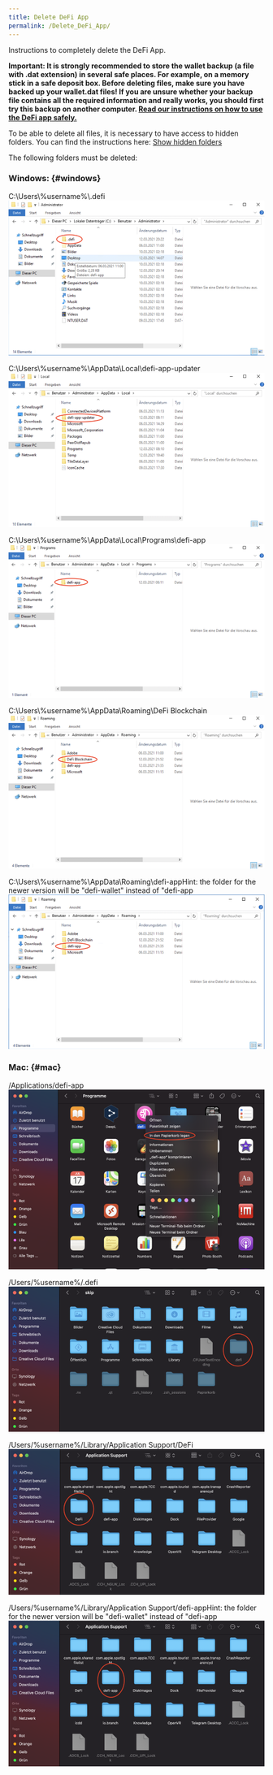 ```yaml
---
title: Delete DeFi App
permalink: /Delete_DeFi_App/
---
```


Instructions to completely delete the DeFi App.

**Important: It is strongly recommended to store the wallet backup (a file with .dat extension) in several safe places. For example, on a memory stick in a safe deposit box. Before deleting files, make sure you have backed up your wallet.dat files! If you are unsure whether your backup file contains all the required information and really works, you should first try this backup on another computer. [Read our instructions on how to use the DeFi app safely.](./Suggestion_for_using_the_DeFi_app.md)**

To be able to delete all files, it is necessary to have access to hidden folders. You can find the instructions here: [Show hidden folders](./Show_hidden_folders.md)

The following folders must be deleted:

### Windows: {#windows}

C:\Users\\%username%\\.defi
![C:\Users\\%username%\\.defi](../media/deletedefiapp_EN_01.png)

C:\Users\\%username%\AppData\Local\defi-app-updater
![C:\Users\\%username%\AppData\Local\defi-app-updater](../media/deletedefiapp_EN_02.png)

C:\Users\\%username%\AppData\Local\Programs\defi-app
![C:\Users\\%username%\AppData\Local\Programs\defi-app](../media/deletedefiapp_EN_03.png)

C:\Users\\%username%\AppData\Roaming\DeFi Blockchain
![C:\Users\\%username%\AppData\Roaming\DeFi Blockchain](../media/deletedefiapp_EN_04.png)

C:\Users\\%username%\AppData\Roaming\defi-appHint: the folder for the newer version will be "defi-wallet" instead of "defi-app
![C:\Users\\%username%\AppData\Roaming\defi-appHint: the folder for the newer version will be "defi-wallet" instead of "defi-app](../media/deletedefiapp_EN_05.png)

### Mac: {#mac}

/Applications/defi-app
![/Applications/defi-app](../media/deletedefiapp_EN_06.png)

/Users/%username%/.defi
![/Users/%username%/.defi](../media/deletedefiapp_EN_07.png)

/Users/%username%/Library/Application Support/DeFi
![/Users/%username%/Library/Application Support/DeFi](../media/deletedefiapp_EN_08.png)

/Users/%username%/Library/Application Support/defi-appHint: the folder for the newer version will be "defi-wallet" instead of "defi-app
![/Users/%username%/Library/Application Support/defi-appHint: the folder for the newer version will be "defi-wallet" instead of "defi-app](../media/deletedefiapp_EN_09.png)

